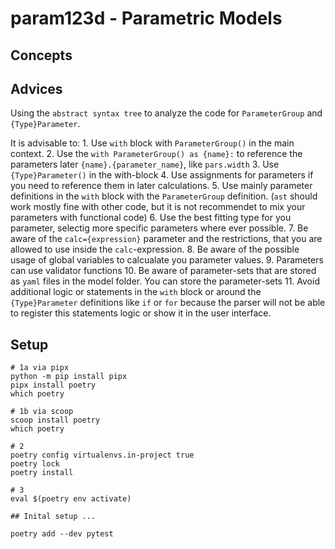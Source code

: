 # param123d - Parametric Models 

## Concepts 

## Advices

Using the `abstract syntax tree` to analyze the code for `ParameterGroup` and `{Type}Parameter`.

It is advisable to:
	1. Use `with` block with `ParameterGroup()` in the main context.
	2. Use the `with ParameterGroup() as {name}:` to reference the parameters later `{name}.{parameter_name}`, like `pars.width` 
	3. Use `{Type}Parameter()` in the with-block
	4. Use assignments for parameters if you need to reference them in later calculations.
	5. Use mainly parameter definitions in the `with` block with the `ParameterGroup` definition. (`ast` should work mostly fine with other code, but it is not recommendet to mix your parameters with functional code)
  6. Use the best fitting type for you parameter, selectig more specific parameters where ever possible.
  7. Be aware of the `calc={expression}` parameter and the restrictions, that you are allowed to use inside the `calc`-expression.
  8. Be aware of the possible usage of global variables to calcualate you parameter values.
  9. Parameters can use validator functions
  10. Be aware of parameter-sets that are stored as `yaml` files in the model folder. You can store the parameter-sets
  11. Avoid additional logic or statements in the `with` block or around the `{Type}Parameter` definitions like `if` or `for` because the parser will not be able to register this statements logic or show it in the user interface.


## Setup

```
# 1a via pipx 
python -m pip install pipx 
pipx install poetry
which poetry

# 1b via scoop
scoop install poetry
which poetry

# 2
poetry config virtualenvs.in-project true
poetry lock
poetry install 

# 3
eval $(poetry env activate)

## Inital setup ...

poetry add --dev pytest